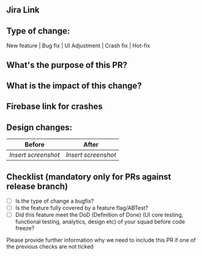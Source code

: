 Jira Link
-

Type of change:
-
New feature | Bug fix | UI Adjustment | Crash fix | Hot-fix

What's the purpose of this PR?
-


What is the impact of this change?
-


Firebase link for crashes
--


Design changes:
--
| Before | After |
| ------ | ----- |
| *Insert screenshot* | *Insert screenshot* |


## Checklist (mandatory only for PRs against release branch)
- [ ] Is the type of change a bugfix?
- [ ] Is the feature fully covered by a feature flag/ABTest?
- [ ] Did this feature meet the DoD (Definition of Done) (UI core testing, functional testing, analytics, design etc) of your squad before code freeze?

Please provide further information why we need to include this PR if one of the previous checks are not ticked
